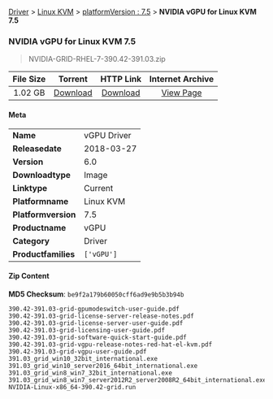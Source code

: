 
[Driver](/README.md)  >  [Linux KVM](/index/Driver/Linux_KVM.md)  >  [platformVersion : 7.5](/index/Driver/Linux_KVM/7.5.md)  >  **NVIDIA vGPU for Linux KVM 7.5**


###    NVIDIA vGPU for Linux KVM 7.5

> NVIDIA-GRID-RHEL-7-390.42-391.03.zip   


| **File Size** | **Torrent**  | **HTTP Link** | **Internet Archive** |
|:-------------:|:------------:|:-------------:|:--------------------:|
| 1.02 GB |  [Download](https://archive.org/download/nvgpu_NVIDIA-GRID-RHEL-7-390.42-391.03.zip/nvgpu_NVIDIA-GRID-RHEL-7-390.42-391.03.zip_archive.torrent)       | [Download](https://archive.org/compress/nvgpu_NVIDIA-GRID-RHEL-7-390.42-391.03.zip) | [View Page](https://archive.org/details/nvgpu_NVIDIA-GRID-RHEL-7-390.42-391.03.zip)       |

#### Meta

<table>
<tr><td><strong>Name</strong></td><td>vGPU Driver</td></tr>
<tr><td><strong>Releasedate</strong></td><td>2018-03-27</td></tr>
<tr><td><strong>Version</strong></td><td>6.0</td></tr>
<tr><td><strong>Downloadtype</strong></td><td>Image</td></tr>
<tr><td><strong>Linktype</strong></td><td>Current</td></tr>
<tr><td><strong>Platformname</strong></td><td>Linux KVM</td></tr>
<tr><td><strong>Platformversion</strong></td><td>7.5</td></tr>
<tr><td><strong>Productname</strong></td><td>vGPU</td></tr>
<tr><td><strong>Category</strong></td><td>Driver</td></tr>
<tr><td><strong>Productfamilies</strong></td><td><code>['vGPU']</code></td></tr>
</table>

#### Zip Content

**MD5 Checksum**: `be9f2a179b60050cff6ad9e9b5b3b94b`

```text
390.42-391.03-grid-gpumodeswitch-user-guide.pdf
390.42-391.03-grid-license-server-release-notes.pdf
390.42-391.03-grid-license-server-user-guide.pdf
390.42-391.03-grid-licensing-user-guide.pdf
390.42-391.03-grid-software-quick-start-guide.pdf
390.42-391.03-grid-vgpu-release-notes-red-hat-el-kvm.pdf
390.42-391.03-grid-vgpu-user-guide.pdf
391.03_grid_win10_32bit_international.exe
391.03_grid_win10_server2016_64bit_international.exe
391.03_grid_win8_win7_32bit_international.exe
391.03_grid_win8_win7_server2012R2_server2008R2_64bit_international.exe
NVIDIA-Linux-x86_64-390.42-grid.run
```